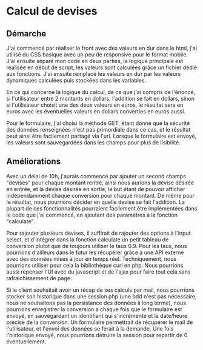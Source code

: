 # Calcul de devises

## Démarche

J'ai commencé par réaliser le front avec des valeurs en dur dans le html, j'ai utilisé du CSS basique avec un peu de responsive pour le format mobile. J'ai ensuite séparé mon code en deux parties, la logique principale est réalisée en début de script, les valeurs sont calculées grâce un fichier dédié aux fonctions. J'ai ensuite remplacé les valeurs en dur par les valeurs dynamiques calculées puis stockées dans les variables. 

En ce qui concerne la logique du calcul, de ce que j'ai compris de l'énoncé, si l'utilisateur entre 2 montants en dollars, l'addition se fait en dollars, sinon si l'utilisateur choisit une des deux valeurs en euros, le résultat sera en euros avec les éventuelles valeurs en dollars converties en euros aussi.

Pour le formulaire, j'ai choisi la méthode GET, étant donné que la sécurité des données renseignées n'est pas primordiale dans ce cas, et le résultat peut ainsi être facilement partagé via l'url. Lorsque le formulaire est envoyé, les valeurs sont sauvegardées dans les champs pour plus de lisibilité.

## Améliorations
Avec un délai de 10h, j'aurais commencé par ajouter un second champs "devises" pour chaque montant rentré, ainsi nous aurions la devise désirée en entrée, et la devise désirée en sortie, le but étant de pouvoir afficher indépendamment chaque conversion pour chaque montant.
De même pour le résultat, nous pourrions décider en quelle devise se fait l'addition.
La plupart de ces fonctionnalités pourraient facilement être implémentées dans le code que j'ai commencé, en ajoutant des paramètres à la fonction "calculate".

Pour rajouter plusieurs devises, il suffirait de rajouter des options à l'input select, et d'intégrer dans la fonction calculate un petit tableau de conversion plutot que de toujours utiliser le taux 0.9. Pour les taux, nous pourrions d'ailleurs dans le futur les récupérer grâce à une API externe avec des données mises à jour en temps réel. Techniquement, nous pourrions utiliser pour cela la bibliothèque curl en php. 
Nous pourrions aussi repenser l'UI avec du javascript et de l'ajax pour faire tout cela sans rafraichissement de page.

Si le client souhaitait avoir un récap de ses calculs par mail, nous pourrions stocker son historique dans une session php (une bdd n'est pas nécessaire, nous ne souhaitons pas la persistance des données à long terme), nous pourrions enregistrer la conversion a chaque fois que le formulaire est envoyé, en sauvegardant un identifiant qui s'incrémente et la date/heure précise de la conversion. Un formulaire permettrait de récupérer le mail de l'utilisateur, et l'envoi des données se ferait à la demande. Une fois l'historique envoyé, nous pourrions détruire la session pour repartir de 0 éventuellement.